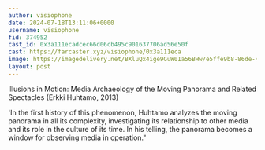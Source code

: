 ```yaml
---
author: visiophone
date: 2024-07-18T13:11:06+0000
username: visiophone
fid: 374952
cast_id: 0x3a111ecadcec66d06cb495c901637706ad56e50f
cast: https://farcaster.xyz/visiophone/0x3a111eca
image: https://imagedelivery.net/BXluQx4ige9GuW0Ia56BHw/e5ffe9b8-86de-46a7-8e82-4ca64f946e00/original
layout: post
---
```


Illusions in Motion: Media Archaeology of the Moving Panorama and Related Spectacles
(Erkki Huhtamo, 2013)

'In the first history of this phenomenon, Huhtamo analyzes the moving panorama in all its complexity, investigating its relationship to other media and its role in the culture of its time. In his telling, the panorama becomes a window for observing media in operation."

<img src='https://imagedelivery.net/BXluQx4ige9GuW0Ia56BHw/e5ffe9b8-86de-46a7-8e82-4ca64f946e00/original' alt='' referrerpolicy='no-referrer'/>
<img src='https://imagedelivery.net/BXluQx4ige9GuW0Ia56BHw/dc819d23-cbc6-4b3a-3a32-120248f36e00/original' alt='' referrerpolicy='no-referrer'/>
